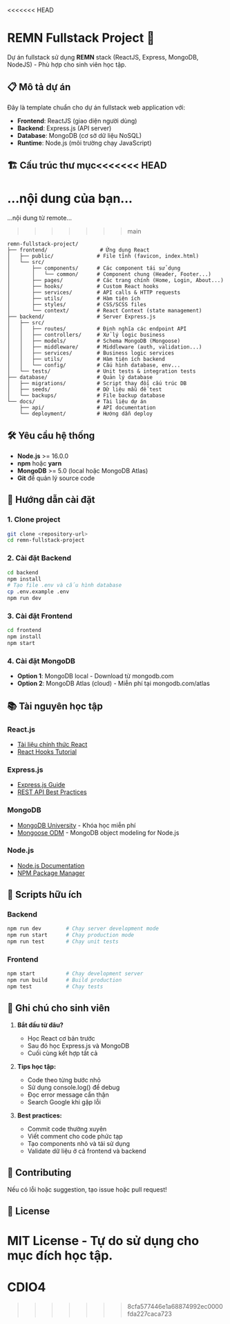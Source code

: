 <<<<<<< HEAD
# REMN Fullstack Project 🚀

Dự án fullstack sử dụng **REMN** stack (ReactJS, Express, MongoDB, NodeJS) - Phù hợp cho sinh viên học tập.

## 📋 Mô tả dự án

Đây là template chuẩn cho dự án fullstack web application với:

- **Frontend**: ReactJS (giao diện người dùng)
- **Backend**: Express.js (API server)
- **Database**: MongoDB (cơ sở dữ liệu NoSQL)
- **Runtime**: Node.js (môi trường chạy JavaScript)

## 🏗️ Cấu trúc thư mục<<<<<<< HEAD
...nội dung của bạn...
=======
...nội dung từ remote...
>>>>>>> main

```
remn-fullstack-project/
├── frontend/                 # Ứng dụng React
│   ├── public/              # File tĩnh (favicon, index.html)
│   └── src/
│       ├── components/      # Các component tái sử dụng
│       │   └── common/      # Component chung (Header, Footer...)
│       ├── pages/           # Các trang chính (Home, Login, About...)
│       ├── hooks/           # Custom React hooks
│       ├── services/        # API calls & HTTP requests
│       ├── utils/           # Hàm tiện ích
│       ├── styles/          # CSS/SCSS files
│       └── context/         # React Context (state management)
├── backend/                 # Server Express.js
│   ├── src/
│   │   ├── routes/          # Định nghĩa các endpoint API
│   │   ├── controllers/     # Xử lý logic business
│   │   ├── models/          # Schema MongoDB (Mongoose)
│   │   ├── middleware/      # Middleware (auth, validation...)
│   │   ├── services/        # Business logic services
│   │   ├── utils/           # Hàm tiện ích backend
│   │   └── config/          # Cấu hình database, env...
│   └── tests/               # Unit tests & integration tests
├── database/                # Quản lý database
│   ├── migrations/          # Script thay đổi cấu trúc DB
│   ├── seeds/               # Dữ liệu mẫu để test
│   └── backups/             # File backup database
└── docs/                    # Tài liệu dự án
    ├── api/                 # API documentation
    └── deployment/          # Hướng dẫn deploy
```

## 🛠️ Yêu cầu hệ thống

- **Node.js** >= 16.0.0
- **npm** hoặc **yarn**
- **MongoDB** >= 5.0 (local hoặc MongoDB Atlas)
- **Git** để quản lý source code

## 🚀 Hướng dẫn cài đặt

### 1. Clone project

```bash
git clone <repository-url>
cd remn-fullstack-project
```

### 2. Cài đặt Backend

```bash
cd backend
npm install
# Tạo file .env và cấu hình database
cp .env.example .env
npm run dev
```

### 3. Cài đặt Frontend

```bash
cd frontend
npm install
npm start
```

### 4. Cài đặt MongoDB

- **Option 1**: MongoDB local - Download từ mongodb.com
- **Option 2**: MongoDB Atlas (cloud) - Miễn phí tại mongodb.com/atlas

## 📚 Tài nguyên học tập

### React.js

- [Tài liệu chính thức React](https://reactjs.org/docs/)
- [React Hooks Tutorial](https://reactjs.org/docs/hooks-intro.html)

### Express.js

- [Express.js Guide](https://expressjs.com/en/guide/routing.html)
- [REST API Best Practices](https://restfulapi.net/)

### MongoDB

- [MongoDB University](https://university.mongodb.com/) - Khóa học miễn phí
- [Mongoose ODM](https://mongoosejs.com/docs/) - MongoDB object modeling for Node.js

### Node.js

- [Node.js Documentation](https://nodejs.org/en/docs/)
- [NPM Package Manager](https://docs.npmjs.com/)

## 🔧 Scripts hữu ích

### Backend

```bash
npm run dev        # Chạy server development mode
npm run start      # Chạy production mode
npm run test       # Chạy unit tests
```

### Frontend

```bash
npm start          # Chạy development server
npm run build      # Build production
npm test           # Chạy tests
```

## 📝 Ghi chú cho sinh viên

1. **Bắt đầu từ đâu?**

   - Học React cơ bản trước
   - Sau đó học Express.js và MongoDB
   - Cuối cùng kết hợp tất cả

2. **Tips học tập:**

   - Code theo từng bước nhỏ
   - Sử dụng console.log() để debug
   - Đọc error message cẩn thận
   - Search Google khi gặp lỗi

3. **Best practices:**
   - Commit code thường xuyên
   - Viết comment cho code phức tạp
   - Tạo components nhỏ và tái sử dụng
   - Validate dữ liệu ở cả frontend và backend

## 🤝 Contributing

Nếu có lỗi hoặc suggestion, tạo issue hoặc pull request!

## 📄 License

MIT License - Tự do sử dụng cho mục đích học tập.
=======
# CDIO4
>>>>>>> 8cfa577446e1a68874992ec0000fda227caca723
